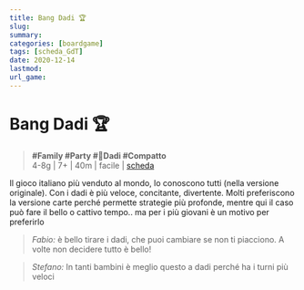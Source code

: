 ```yaml
---
title: Bang Dadi 🏆
slug: 
summary: 
categories: [boardgame]
tags: [scheda_GdT]
date: 2020-12-14
lastmod: 
url_game: 
---
```

# Bang Dadi 🏆
> **#Family #Party #🎲Dadi #Compatto**  
> 4-8g | 7+ | 40m | facile | [scheda](https://boardgamegeek.com/boardgame/143741/bang-dice-game)  

Il gioco italiano più venduto al mondo, lo conoscono tutti (nella versione originale). Con i dadi è più veloce, concitante, divertente.
Molti preferiscono la versione carte perché permette strategie più profonde, mentre qui il caso può fare il bello o cattivo tempo.. ma per i più giovani è un motivo per preferirlo

> *Fabio:*
> è bello tirare i dadi, che puoi cambiare se non ti piacciono. A volte non decidere tutto è bello!

> *Stefano:*
> In tanti bambini è meglio questo a dadi perché ha i turni più veloci


